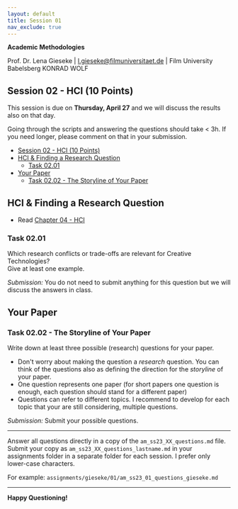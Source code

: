```yaml
---
layout: default
title: Session 01
nav_exclude: true
---
```


**Academic Methodologies**
  
Prof. Dr. Lena Gieseke \| l.gieseke@filmuniversitaet.de \| Film University Babelsberg KONRAD WOLF

## Session 02 - HCI (10 Points)

This session is due on **Thursday, April 27** and we will discuss the results also on that day.  

Going through the scripts and answering the questions should take < 3h. If you need longer, please comment on that in your submission.

* [Session 02 - HCI (10 Points)](#session-02---hci-10-points)
* [HCI \& Finding a Research Question](#hci--finding-a-research-question)
    * [Task 02.01](#task-0201)
* [Your Paper](#your-paper)
    * [Task 02.02 - The Storyline of Your Paper](#task-0202---the-storyline-of-your-paper)



## HCI & Finding a Research Question

* Read [Chapter 04 - HCI](../../02_scripts/am_ss23_04_hci_script.md)

### Task 02.01

Which research conflicts or trade-offs are relevant for Creative Technologies?  
Give at least one example.

*Submission:* You do not need to submit anything for this question but we will discuss the answers in class.

## Your Paper

### Task 02.02 - The Storyline of Your Paper

Write down at least three possible (research) questions for your paper. 

* Don't worry about making the question a *research* question. You can think of the questions also as defining the direction for the *storyline* of your paper.
* One question represents one paper (for short papers one question is enough, each question should stand for a different paper)
* Questions can refer to different topics. I recommend to develop for each topic that your are still considering, multiple questions.
  
*Submission:* Submit your possible questions.

---

Answer all questions directly in a copy of the `am_ss23_XX_questions.md` file. Submit your copy as `am_ss23_XX_questions_lastname.md` in your assignments folder in a separate folder for each session. I prefer only lower-case characters.

For example: `assignments/gieseke/01/am_ss23_01_questions_gieseke.md`

---

**Happy Questioning!**

